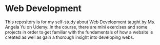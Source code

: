 # Web Development
This repository is for my self-study about Web Development taught by Ms. Angela Yu on Udemy. In the course, there are mini exercises and some projects in order to get familiar with the fundamentals of how a website is created as well as gain a thorough insight into developing webs.
